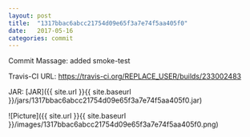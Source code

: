 ```yaml
---
layout: post
title:  "1317bbac6abcc21754d09e65f3a7e74f5aa405f0"
date:   2017-05-16
categories: commit
---
```


Commit Massage: added smoke-test  

Travis-CI URL: https://travis-ci.org/REPLACE_USER/builds/233002483

JAR: [JAR]({{ site.url }}{{ site.baseurl }}/jars/1317bbac6abcc21754d09e65f3a7e74f5aa405f0.jar)

![Picture]({{ site.url }}{{ site.baseurl }}/images/1317bbac6abcc21754d09e65f3a7e74f5aa405f0.png)

